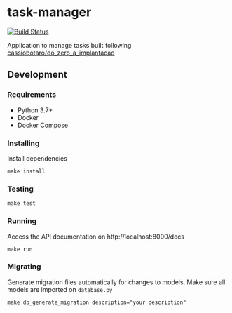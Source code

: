# task-manager
[![Build Status](https://travis-ci.org/umluizlima/task-manager.svg?branch=master)](https://travis-ci.org/umluizlima/task-manager)

Application to manage tasks built following [cassiobotaro/do_zero_a_implantacao](https://github.com/cassiobotaro/do_zero_a_implantacao/blob/master/README.md)

## Development

### Requirements
- Python 3.7+
- Docker
- Docker Compose

### Installing
Install dependencies
```console
make install
```

### Testing
```console
make test
```

### Running
Access the API documentation on http://localhost:8000/docs
```console
make run
```

### Migrating
Generate migration files automatically for changes to models. Make sure all models are imported on `database.py`
```console
make db_generate_migration description="your description"
```
